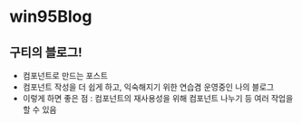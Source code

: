 # win95Blog

## 구티의 블로그!

- 컴포넌트로 만드는 포스트
- 컴포넌트 작성을 더 쉽게 하고, 익숙해지기 위한 연습겸 운영중인 나의 블로그
- 이렇게 하면 좋은 점 : 컴포넌트의 재사용성을 위해 컴포넌트 나누기 등 여러 작업을 할 수 있음
